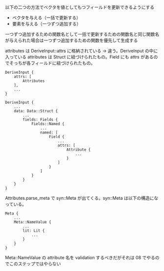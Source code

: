 以下の二つの方法でベクタを値としてもつフィールドを更新できるようにする

- ベクタを与える（一括で更新する）
- 要素を与える（一つずつ追加する）

一つずつ追加するための関数名として一括で更新するための関数名と同じ関数名が与えられた場合は一つずつ追加するための関数を優先して生成する

attributes は DeriveInput::attrs に格納されている
-> 違う。DeriveInput の中に入っている attributes は Struct に紐づけられたもの。Field にも attrs があるのでそっちが各フィールドに紐づけられたもの。

```
DeriveInput {
    attrs: [
        Attributes
    ],
    ...
}
```

```
DeriveInput {
    ...
    data: Data::Struct {
        ...
        fields: Fields {
            Fields::Named {
                ...
                named: [
                    Field {
                        ...
                        attrs: [
                            Attribute {
                                ...
                            }
                        ]
                    }
                ]
            }
        }
    }
}
```

Attributes.parse_meta で syn::Meta が出てくる。syn::Meta は以下の構造になっている。

```
Meta {
    ...
    Meta::NameValue {
        ...
        lit: Lit {
            ...
        }
    }
}
```

Meta::NameValue の attribute 名を validation するべきだがそれは 08 でやるのでこのステップではやらない
